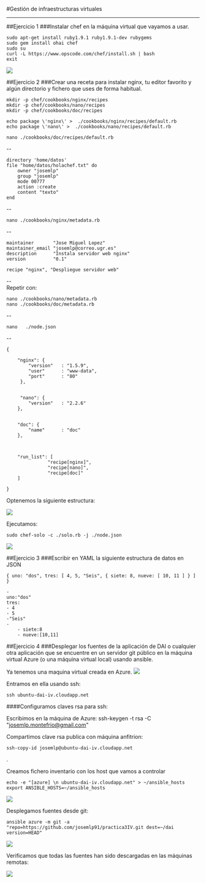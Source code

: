 
#Gestión de infraestructuras virtuales
_____________

##Ejercicio 1
###Instalar chef en la máquina virtual que vayamos a usar.

	sudo apt-get install ruby1.9.1 ruby1.9.1-dev rubygems
    sudo gem install ohai chef
    sudo su
    curl -L https://www.opscode.com/chef/install.sh | bash
    exit
    
    
![](http://pix.toile-libre.org/upload/original/1391033801.png)
    
 
##Ejercicio 2
###Crear una receta para instalar nginx, tu editor favorito y algún directorio y fichero que uses de forma habitual.

	
	mkdir -p chef/cookbooks/nginx/recipes
    mkdir -p chef/cookbooks/nano/recipes
    mkdir -p chef/cookbooks/doc/recipes
    
    echo package \'nginx\' >  ./cookbooks/nginx/recipes/default.rb
	echo package \'nano\' >  ./cookbooks/nano/recipes/default.rb

	nano ./cookbooks/doc/recipes/default.rb
--

    directory 'home/datos'
	file "home/datos/holachef.txt" do
        owner "josemlp"
        group "josemlp"
        mode 00777
        action :create
        content "texto"
	end
--    

	nano ./cookbooks/nginx/metadata.rb
	
--  

	maintainer       "Jose Miguel Lopez"
	maintainer_email "josemlp@correo.ugr.es"
	description      "Instala servidor web nginx"
	version          "0.1"

	recipe "nginx", "Despliegue servidor web"    
--    
Repetir con:

	nano ./cookbooks/nano/metadata.rb
	nano ./cookbooks/doc/metadata.rb

--

	nano   ./node.json
    
--


    {

        "nginx": {
            "version"   : "1.5.9",
            "user"      : "www-data",
            "port"      : "80"
         },


         "nano": {
            "version"   : "2.2.6"
        },


        "doc": {
            "name"      : "doc"
        },



        "run_list": [
                   "recipe[nginx]",
                   "recipe[nano]",
                   "recipe[doc]"
        ]

	}

Optenemos la siguiente estructura:

![](http://pix.toile-libre.org/upload/original/1391039448.png)

Ejecutamos:

	sudo chef-solo -c ./solo.rb -j ./node.json
    
![](http://pix.toile-libre.org/upload/original/1391039372.png)
    

##Ejercicio 3
###Escribir en YAML la siguiente estructura de datos en JSON

    { uno: "dos", tres: [ 4, 5, "Seis", { siete: 8, nueve: [ 10, 11 ] } ] }

	-
    uno:"dos"
	tres:
    - 4
    - 5 
    -"Seis"
    -
        - siete:8
        - nueve:[10,11]
        

##Ejercicio 4
###Desplegar los fuentes de la aplicación de DAI o cualquier otra aplicación que se encuentre en un servidor git público en la máquina virtual Azure (o una máquina virtual local) usando ansible.

Ya tenemos una maquina virtual creada en Azure.
![](http://pix.toile-libre.org/upload/original/1391183401.png)

Entramos en ella usando ssh:

	ssh ubuntu-dai-iv.cloudapp.net
    
####Configuramos claves rsa para ssh:

Escribimos en la máquina de Azure:
	ssh-keygen -t rsa -C "josemlp.montefrio@gmail.com"
    
Compartimos clave rsa publica con máquina anfitrion:

	ssh-copy-id josemlp@ubuntu-dai-iv.cloudapp.net

.

Creamos fichero inventario con los host que vamos a controlar
    
	echo -e "[azure] \n ubuntu-dai-iv.cloudapp.net" > ~/ansible_hosts
	export ANSIBLE_HOSTS=~/ansible_hosts
    


	
	
![](http://pix.toile-libre.org/upload/original/1391184871.png)

Desplegamos fuentes desde git:

	ansible azure -m git -a "repo=https://github.com/josemlp91/practica3IV.git dest=~/dai version=HEAD"


![](http://pix.toile-libre.org/upload/original/1391186144.png)

Verificamos que todas las fuentes han sido descargadas en las máquinas remotas:

![](http://pix.toile-libre.org/upload/original/1391186254.png)



  